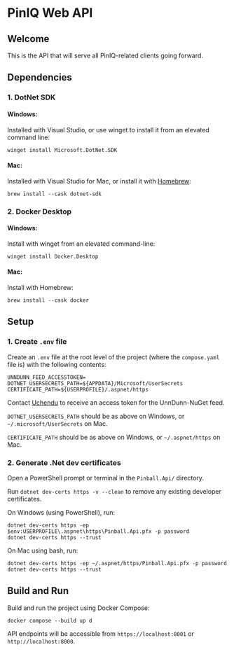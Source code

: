 ﻿# PinIQ Web API

## Welcome

This is the API that will serve all PinIQ-related clients going forward.

## Dependencies

### 1. DotNet SDK

#### Windows:

Installed with Visual Studio, or use winget to install it from an elevated command line:

    winget install Microsoft.DotNet.SDK

#### Mac:

Installed with Visual Studio for Mac, or install it with [Homebrew](https://brew.sh):

    brew install --cask dotnet-sdk

### 2. Docker Desktop

#### Windows:

Install with winget from an elevated command-line:

    winget install Docker.Desktop

#### Mac:

Install with Homebrew:

    brew install --cask docker

## Setup

### 1. Create `.env` file

Create an `.env` file at the root level of the project (where the `compose.yaml` file is) with the following contents:

    UNNDUNN_FEED_ACCESSTOKEN=
    DOTNET_USERSECRETS_PATH=${APPDATA}/Microsoft/UserSecrets
    CERTIFICATE_PATH=${USERPROFILE}/.aspnet/https

Contact [Uchendu](mailto:unndunn@hotmail.com) to receive an access token for the UnnDunn-NuGet feed.

`DOTNET_USERSECRETS_PATH` should be as above on Windows, or `~/.microsoft/UserSecrets` on Mac.

`CERTIFICATE_PATH` should be as above on Windows, or `~/.aspnet/https` on Mac.

### 2. Generate .Net dev certificates

Open a PowerShell prompt or terminal in the `Pinball.Api/` directory.

Run `dotnet dev-certs https -v --clean` to remove any existing developer certificates.

On Windows (using PowerShell), run:

    dotnet dev-certs https -ep $env:USERPROFILE\.aspnet\https\Pinball.Api.pfx -p password
    dotnet dev-certs https --trust

On Mac using bash, run:

    dotnet dev-certs https -ep ~/.aspnet/https/Pinball.Api.pfx -p password
    dotnet dev-certs https --trust

## Build and Run

Build and run the project using Docker Compose:

    docker compose --build up d

API endpoints will be accessible from `https://localhost:8001` or `http://localhost:8000`.